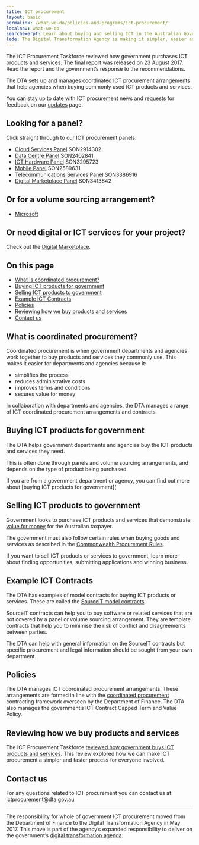 ```yaml
---
title: ICT procurement
layout: basic
permalink: /what-we-do/policies-and-programs/ict-procurement/
localnav: what-we-do
searchexerpt: Learn about buying and selling ICT in the Australian Government
lede: The Digital Transformation Agency is making it simpler, easier and faster for government departments and agencies to buy Information and Communication Technology (ICT). This page will give you more information about ICT procurement in government.
---
```


<p class= "callout"> The ICT Procurement Taskforce reviewed how government purchases ICT products and services. The final report was released on 23 August 2017. Read the report and the government’s response to the recommendations. </p>

The DTA sets up and manages coordinated ICT procurement arrangements that help agencies when buying commonly used ICT products and services.

You can stay up to date with ICT procurement news and requests for feedback on our [updates](https://www.dta.gov.au/what-we-do/policies-and-programs/ict-procurement/updates/) page. 

## Looking for a panel?

Click straight through to our ICT procurement panels:

- [Cloud Services Panel](http://www.finance.gov.au/policy-guides-procurement/cloud-services-panel/) SON2914302
- [Data Centre Panel](http://www.finance.gov.au/tags/data-centres/) SON2402841
- [ICT Hardware Panel](http://www.finance.gov.au/policy-guides-procurement/whole-of-government-ict-hardware-panel/) SON3295723
- [Mobile Panel](http://www.finance.gov.au/policy-guides-procurement/australian-government-telecommunications-arrangements/telecommunications-panels/#Mobile_Panel) SON2589631
- [Telecommunications Services Panel](http://www.finance.gov.au/policy-guides-procurement/australian-government-telecommunications-arrangements/telecommunications-panels/) SON3386916
- [Digital Marketplace Panel](https://marketplace.service.gov.au/) SON3413842

## Or for a volume sourcing arrangement?
- [Microsoft](http://www.finance.gov.au/policy-guides-procurement/mvsa/)

## Or need digital or ICT services for your project?

Check out the [Digital Marketplace](https://marketplace.service.gov.au/). 

<nav class="index-links">
  <h2>On this page</h2>
  <ul>
    <li>
      <a href="#what-is-coordinated-procurement">
        What is coordinated procurement?
      </a>
    </li>
    <li>
      <a href="#buying-ict-products-for-government">
        Buying ICT products for government
      </a>
    </li>
    <li>
      <a href="#selling-ict-products-to-government">
        Selling ICT products to government
      </a>
    </li>
    <li>
      <a href="#example-ict-contracts">
        Example ICT Contracts
      </a>
    </li>
    <li>
      <a href="#policies">
        Policies
      </a>
    </li>
    <li>
      <a href="#reviewing-how-we-buy-products-and-services">
        Reviewing how we buy products and services
      </a>
    </li>
    <li>
      <a href="#contact-us">
        Contact us
      </a>
    </li>
  </ul>
</nav> 

## What is coordinated procurement?

Coordinated procurement is when government departments and agencies work together to buy products and services they commonly use. This makes it easier for departments and agencies because it:

- simplifies the process
- reduces administrative costs
- improves terms and conditions
- secures value for money

In collaboration with departments and agencies, the DTA manages a range of ICT coordinated procurement arrangements and contracts. 

## Buying ICT products for government

The DTA helps government departments and agencies buy the ICT products and services they need.

This is often done through panels and volume sourcing arrangements, and depends on the type of product being purchased. 

If you are from a government department or agency, you can find out more about [buying ICT products for government](. 

## Selling ICT products to government

Government looks to purchase ICT products and services that demonstrate [value for money](https://www.finance.gov.au/procurement/procurement-policy-and-guidance/commonwealth-procurement-rules/) for the Australian taxpayer. 

The government must also follow certain rules when buying goods and services as described in the [Commonwealth Procurement Rules](https://www.finance.gov.au/procurement/procurement-policy-and-guidance/commonwealth-procurement-rules/).

If you want to sell ICT products or services to government, learn more about finding opportunities, submitting applications and winning business. 

## Example ICT Contracts

The DTA has examples of model contracts for buying ICT products or services. These are called the [SourceIT model contracts](http://www.finance.gov.au/policy-guides-procurement/sourceit-model-contracts/). 

SourceIT contracts can help you to buy software or related services that are not covered by a panel or volume sourcing arrangement. They are template contracts that help you to minimise the risk of conflict and disagreements between parties. 

The DTA can help with general information on the SourceIT contracts but specific procurement and legal information should be sought from your own department. 

## Policies

The DTA manages ICT coordinated procurement arrangements. These arrangements are formed in line with the [coordinated procurement](https://www.finance.gov.au/procurement/wog-procurement/coordinated-procurement.html) contracting framework overseen by the Department of Finance. The DTA also manages the government’s ICT Contract Capped Term and Value Policy.

## Reviewing how we buy products and services

The ICT Procurement Taskforce [reviewed how government buys ICT products and services](https://dta.apps.staging.digital.gov.au/what-we-do/policies-and-programs/ict-procurement/ict-procurement-review/). This review explored how we can make ICT procurement a simpler and faster process for everyone involved.

## Contact us

For any questions related to ICT procurement you can contact us at [ictprocurement@dta.gov.au](mailto:ictprocurement@dta.gov.au)

***

The responsibility for whole of government ICT procurement moved from the Department of Finance to the Digital Transformation Agency in May 2017. This move is part of the agency’s expanded responsibility to deliver on the government’s [digital transformation agenda](https://www.dta.gov.au/what-we-do/transformation-agenda/). 
